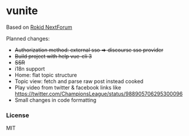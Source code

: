 # vunite

Based on [Rokid NextForum](https://github.com/Rokid/NextForum)

Planned changes:

* ~~Authorization method: external sso => discourse sso provider~~
* ~~Build project with help vue-cli 3~~
* ~~SSR~~
* i18n support
* Home: flat topic structure
* Topic view: fetch and parse raw post instead cooked
* Play video from twitter & facebook links like https://twitter.com/ChampionsLeague/status/988905706295300096
* Small changes in code formatting

### License

MIT
